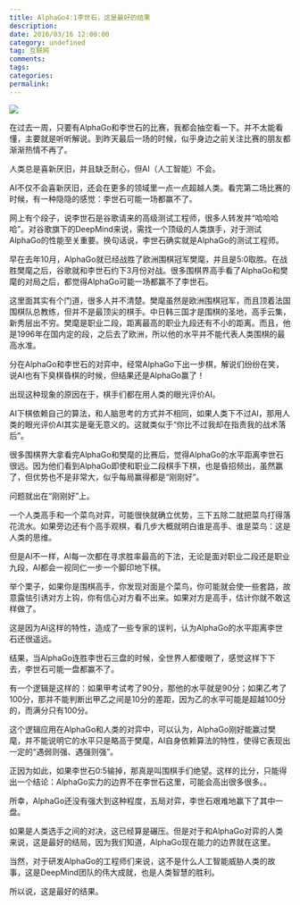 ```yaml
---
title: AlphaGo4:1李世石，这是最好的结果
description:
date: 2016/03/16 12:00:00
category: undefined
tag: 互联网
comments:
tags:
categories:
permalink:
---
```



![](http://upload-images.jianshu.io/upload_images/120563-73c29471243b3fcc.jpg?imageMogr2/auto-orient/strip%7CimageView2/2/w/1240)

在过去一周，只要有AlphaGo和李世石的比赛，我都会抽空看一下。并不太能看懂，主要就是听听解说。到昨天最后一场的时候，似乎身边之前关注比赛的朋友都渐渐热情不再了。

人类总是喜新厌旧，并且缺乏耐心，但AI（人工智能）不会。

AI不仅不会喜新厌旧，还会在更多的领域里一点一点超越人类。看完第二场比赛的时候，有一种隐隐的感觉：李世石可能一场都赢不了。

<!--more-->

网上有个段子，说李世石是谷歌请来的高级测试工程师，很多人转发并“哈哈哈哈”。对谷歌旗下的DeepMind来说，需找一个顶级的人类旗手，对于测试AlphaGo的性能至关重要。换句话说，李世石确实就是AlphaGo的测试工程师。

早在去年10月，AlphaGo就已经战胜了欧洲围棋冠军樊麾，并且是5:0取胜。在战胜樊麾之后，谷歌就和李世石约下3月份对战。很多围棋界高手看了AlphaGo和樊麾的对局之后，都觉得AlphaGo可能一场都赢不了李世石。

这里面其实有个门道，很多人并不清楚。樊麾虽然是欧洲围棋冠军，而且顶着法国围棋队总教练，但并不是最顶尖的棋手。中日韩三国才是围棋的圣地，高手云集，新秀层出不穷。樊麾是职业二段，距离最高的职业九段还有不小的距离。而且，他是1996年在国内定的段，之后去了欧洲，所以他的水平并不能代表人类围棋的最高水准。

分在AlphaGo和李世石的对弈中，经常AlphaGo下出一步棋，解说们纷纷在笑，说AI也有下臭棋昏棋的时候，但结果还是AlphaGo赢了！

出现这种现象的原因在于，棋手们都在用人类的眼光评价AI。

AI下棋依赖自己的算法，和人脑思考的方式并不相同，如果人类下不过AI，那用人类的眼光评价AI其实是毫无意义的。这就类似于“你比不过我却在指责我的战术落后”。

很多围棋界大拿看完AlphaGo和樊麾的比赛后，觉得AlphaGo的水平距离李世石很远。因为他们看到AlphaGo即使和职业二段棋手下棋，也是昏招频出，虽然赢了，但优势也不是非常大，似乎每局赢得都是“刚刚好”。

问题就出在“刚刚好”上。

一个人类高手和一个菜鸟对弈，可能很快就确立优势，三下五除二就把菜鸟打得落花流水。如果旁边还有个高手观棋，看几步大概就明白谁是高手、谁是菜鸟：这是人类的思维。

但是AI不一样，AI每一次都在寻求胜率最高的下法，无论是面对职业二段还是职业九段，AI都会一视同仁一步一个脚印地下棋。

举个栗子，如果你是围棋高手，你发现对面是个菜鸟，你可能就会使一些套路，故意露怯引诱对方上钩，你有信心对方看不出来。如果对方是高手，估计你就不敢这样做了。

这是因为AI这样的特性，造成了一些专家的误判，认为AlphaGo的水平距离李世石还很遥远。

结果，当AlphaGo连胜李世石三盘的时候，全世界人都傻眼了，感觉这样下下去，李世石可能一盘都赢不了。

有一个逻辑是这样的：如果甲考试考了90分，那他的水平就是90分；如果乙考了100分，那并不能判断出甲乙之间是10分的差距，因为乙的水平可能是超越100分的，而满分只有100分。

这个逻辑应用在AlphaGo和人类的对弈中，可以认为，AlphaGo刚好能赢过樊麾，并不能说明它的水平只是略高于樊麾，AI自身依赖算法的特性，使得它表现出一定的“遇弱则强、遇强则强”。

正因为如此，如果李世石0:5输掉，那真是叫围棋手们绝望。这样的比分，只能得出一个结论：AlphaGo实力的边界不在李世石这里，可能会高出很多很多。。

所幸，AlphaGo还没有强大到这种程度，五局对弈，李世石艰难地赢下了其中一盘。

如果是人类选手之间的对决，这已经算是碾压。但是对于和AlphaGo对弈的人类来说，这是最好的结局，因为我们知道，AlphaGo现在能力的边界就在这里。

当然，对于研发AlphaGo的工程师们来说，这不是什么人工智能威胁人类的故事，这是DeepMind团队的伟大成就，也是人类智慧的胜利。

所以说，这是最好的结果。
